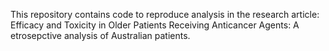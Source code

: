 This repository contains code to reproduce analysis in the research article: Efficacy and Toxicity in Older Patients Receiving Anticancer Agents: A etrosepctive analysis of Australian patients.

